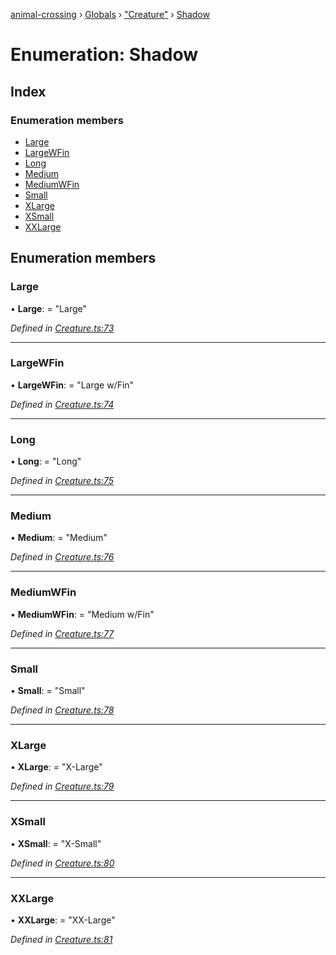 [animal-crossing](../README.md) › [Globals](../globals.md) › ["Creature"](../modules/_creature_.md) › [Shadow](_creature_.shadow.md)

# Enumeration: Shadow

## Index

### Enumeration members

* [Large](_creature_.shadow.md#large)
* [LargeWFin](_creature_.shadow.md#largewfin)
* [Long](_creature_.shadow.md#long)
* [Medium](_creature_.shadow.md#medium)
* [MediumWFin](_creature_.shadow.md#mediumwfin)
* [Small](_creature_.shadow.md#small)
* [XLarge](_creature_.shadow.md#xlarge)
* [XSmall](_creature_.shadow.md#xsmall)
* [XXLarge](_creature_.shadow.md#xxlarge)

## Enumeration members

###  Large

• **Large**: = "Large"

*Defined in [Creature.ts:73](https://github.com/Norviah/animal-crossing/blob/18dc317/module/types/Creature.ts#L73)*

___

###  LargeWFin

• **LargeWFin**: = "Large w/Fin"

*Defined in [Creature.ts:74](https://github.com/Norviah/animal-crossing/blob/18dc317/module/types/Creature.ts#L74)*

___

###  Long

• **Long**: = "Long"

*Defined in [Creature.ts:75](https://github.com/Norviah/animal-crossing/blob/18dc317/module/types/Creature.ts#L75)*

___

###  Medium

• **Medium**: = "Medium"

*Defined in [Creature.ts:76](https://github.com/Norviah/animal-crossing/blob/18dc317/module/types/Creature.ts#L76)*

___

###  MediumWFin

• **MediumWFin**: = "Medium w/Fin"

*Defined in [Creature.ts:77](https://github.com/Norviah/animal-crossing/blob/18dc317/module/types/Creature.ts#L77)*

___

###  Small

• **Small**: = "Small"

*Defined in [Creature.ts:78](https://github.com/Norviah/animal-crossing/blob/18dc317/module/types/Creature.ts#L78)*

___

###  XLarge

• **XLarge**: = "X-Large"

*Defined in [Creature.ts:79](https://github.com/Norviah/animal-crossing/blob/18dc317/module/types/Creature.ts#L79)*

___

###  XSmall

• **XSmall**: = "X-Small"

*Defined in [Creature.ts:80](https://github.com/Norviah/animal-crossing/blob/18dc317/module/types/Creature.ts#L80)*

___

###  XXLarge

• **XXLarge**: = "XX-Large"

*Defined in [Creature.ts:81](https://github.com/Norviah/animal-crossing/blob/18dc317/module/types/Creature.ts#L81)*
